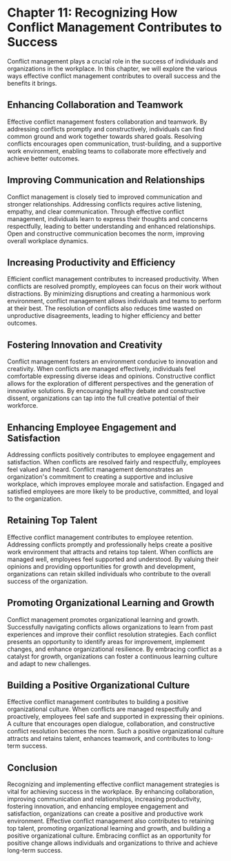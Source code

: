 Chapter 11: Recognizing How Conflict Management Contributes to Success
======================================================================

Conflict management plays a crucial role in the success of individuals and organizations in the workplace. In this chapter, we will explore the various ways effective conflict management contributes to overall success and the benefits it brings.

Enhancing Collaboration and Teamwork
------------------------------------

Effective conflict management fosters collaboration and teamwork. By addressing conflicts promptly and constructively, individuals can find common ground and work together towards shared goals. Resolving conflicts encourages open communication, trust-building, and a supportive work environment, enabling teams to collaborate more effectively and achieve better outcomes.

Improving Communication and Relationships
-----------------------------------------

Conflict management is closely tied to improved communication and stronger relationships. Addressing conflicts requires active listening, empathy, and clear communication. Through effective conflict management, individuals learn to express their thoughts and concerns respectfully, leading to better understanding and enhanced relationships. Open and constructive communication becomes the norm, improving overall workplace dynamics.

Increasing Productivity and Efficiency
--------------------------------------

Efficient conflict management contributes to increased productivity. When conflicts are resolved promptly, employees can focus on their work without distractions. By minimizing disruptions and creating a harmonious work environment, conflict management allows individuals and teams to perform at their best. The resolution of conflicts also reduces time wasted on unproductive disagreements, leading to higher efficiency and better outcomes.

Fostering Innovation and Creativity
-----------------------------------

Conflict management fosters an environment conducive to innovation and creativity. When conflicts are managed effectively, individuals feel comfortable expressing diverse ideas and opinions. Constructive conflict allows for the exploration of different perspectives and the generation of innovative solutions. By encouraging healthy debate and constructive dissent, organizations can tap into the full creative potential of their workforce.

Enhancing Employee Engagement and Satisfaction
----------------------------------------------

Addressing conflicts positively contributes to employee engagement and satisfaction. When conflicts are resolved fairly and respectfully, employees feel valued and heard. Conflict management demonstrates an organization's commitment to creating a supportive and inclusive workplace, which improves employee morale and satisfaction. Engaged and satisfied employees are more likely to be productive, committed, and loyal to the organization.

Retaining Top Talent
--------------------

Effective conflict management contributes to employee retention. Addressing conflicts promptly and professionally helps create a positive work environment that attracts and retains top talent. When conflicts are managed well, employees feel supported and understood. By valuing their opinions and providing opportunities for growth and development, organizations can retain skilled individuals who contribute to the overall success of the organization.

Promoting Organizational Learning and Growth
--------------------------------------------

Conflict management promotes organizational learning and growth. Successfully navigating conflicts allows organizations to learn from past experiences and improve their conflict resolution strategies. Each conflict presents an opportunity to identify areas for improvement, implement changes, and enhance organizational resilience. By embracing conflict as a catalyst for growth, organizations can foster a continuous learning culture and adapt to new challenges.

Building a Positive Organizational Culture
------------------------------------------

Effective conflict management contributes to building a positive organizational culture. When conflicts are managed respectfully and proactively, employees feel safe and supported in expressing their opinions. A culture that encourages open dialogue, collaboration, and constructive conflict resolution becomes the norm. Such a positive organizational culture attracts and retains talent, enhances teamwork, and contributes to long-term success.

Conclusion
----------

Recognizing and implementing effective conflict management strategies is vital for achieving success in the workplace. By enhancing collaboration, improving communication and relationships, increasing productivity, fostering innovation, and enhancing employee engagement and satisfaction, organizations can create a positive and productive work environment. Effective conflict management also contributes to retaining top talent, promoting organizational learning and growth, and building a positive organizational culture. Embracing conflict as an opportunity for positive change allows individuals and organizations to thrive and achieve long-term success.
